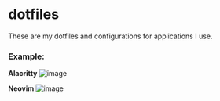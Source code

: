 # dotfiles
These are my dotfiles and configurations for applications I use.

### Example:
**Alacritty**
![image](https://user-images.githubusercontent.com/47650058/147436427-e9dd5297-f8c1-4c33-aca1-1488e3d8a5c7.png)

**Neovim**
![image](https://user-images.githubusercontent.com/47650058/147437505-cb8b882c-ef60-477e-945e-d3c1e62b5268.png)

